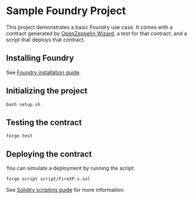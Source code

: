 # Sample Foundry Project

This project demonstrates a basic Foundry use case. It comes with a contract generated by [OpenZeppelin Wizard](https://wizard.openzeppelin.com/), a test for that contract, and a script that deploys that contract.

## Installing Foundry

See [Foundry installation guide](https://book.getfoundry.sh/getting-started/installation).

## Initializing the project

```
bash setup.sh
```

## Testing the contract

```
forge test
```

## Deploying the contract

You can simulate a deployment by running the script:

```
forge script script/FireXP.s.sol
```

See [Solidity scripting guide](https://book.getfoundry.sh/guides/scripting-with-solidity) for more information.
